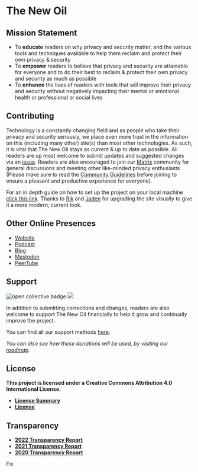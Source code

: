 # The New Oil

## Mission Statement

-   To **educate** readers on why privacy and security matter, and the various tools and techniques available to help them reclaim and protect their own privacy & security
-   To **empower** readers to believe that privacy and security are attainable for everyone and to do their best to reclaim & protect their own privacy and security as much as possible
-   To **enhance** the lives of readers with tools that will improve their privacy and security without negatively impacting their mental or emotional health or professional or social lives

## Contributing

Technology is a constantly changing field and as people who take their privacy and security seriously, we place even more trust in the information on this (including many other) site(s) than most other technologies. As such, it is vital that The New Oil stays as current & up to date as possible. All readers are up most welcome to submit updates and suggested changes via an [issue](https://gitlab.com/thenewoil/website/-/issues). Readers are also encouraged to join our [Matrix](https://matrix.to/#/#TheNewOil:matrix.org) community for general discussions and meeting other like-minded privacy enthusiasts (Please make sure to read the [Community Guidelines](https://gitlab.com/thenewoil/website/-/wikis/Community-Guidelines) before joining to ensure a pleasant and productive experience for everyone).

For an in depth guide on how to set up the project on your local machine [click this link](./docs/getting-started.md). Thanks to [Rik](https://www.rikdenbreejen.nl/) and [Jaden](https://github.com/jadenet) for upgrading the site visually to give it a more modern, current look.

## Other Online Presences

-   [Website](https://thenewoil.org/)
-   [Podcast](https://surveillancereport.tech/)
-   [Blog](https://blog.thenewoil.org)
-   [Mastodon](https://mastodon.thenewoil.org/@thenewoil)
-   [PeerTube](https://apertatube.net/c/thenewoil/videos)

## Support

<img alt="open collective badge" src="https://opencollective.com/thenewoil/tiers/badge.svg" />
<img src="https://img.shields.io/liberapay/receives/thenewoil.svg?logo=liberapay">

In addition to submitting corrections and changes, readers are also welcome to support The New Oil financially to help it grow and continually improve the project.

You can find all our support methods [here](https://thenewoil.org/en/support).

_You can also see how these donations will be used, by visiting our [roadmap](https://thenewoil.org/en/roadmap)._

## License

**This project is licensed under a Creative Commons Attribution 4.0 International License.**

-   [**License Summary**](https://creativecommons.org/licenses/by/4.0/)
-   [**License**](https://creativecommons.org/licenses/by/4.0/legalcode)

## Transparency

-   [**2022 Transparency Report**](https://blog.thenewoil.org/transparency-report-2022-and-goals-for-2023)
-   [**2021 Transparency Report**](https://blog.thenewoil.org/transparency-report-2021-and-goals-for-2022)
-   [**2020 Transparency Report**](https://blog.thenewoil.org/2020-recap-2021-plans)

Fix